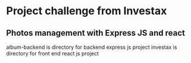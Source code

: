 # Project challenge from Investax
## Photos management with Express JS and react

album-backend is directory for backend express js project
investax is directory for front end react js project